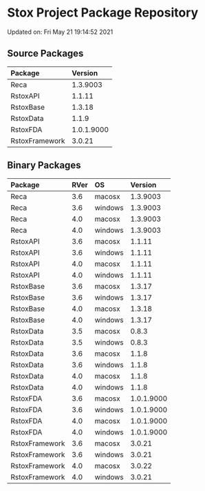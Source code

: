 # Stox Project Package Repository


Updated on: Fri May 21 19:14:52 2021
## Source Packages

|Package        |Version    |
|:--------------|:----------|
|Reca           |1.3.9003   |
|RstoxAPI       |1.1.11     |
|RstoxBase      |1.3.18     |
|RstoxData      |1.1.9      |
|RstoxFDA       |1.0.1.9000 |
|RstoxFramework |3.0.21     |

## Binary Packages

|Package        |RVer |OS      |Version    |
|:--------------|:----|:-------|:----------|
|Reca           |3.6  |macosx  |1.3.9003   |
|Reca           |3.6  |windows |1.3.9003   |
|Reca           |4.0  |macosx  |1.3.9003   |
|Reca           |4.0  |windows |1.3.9003   |
|RstoxAPI       |3.6  |macosx  |1.1.11     |
|RstoxAPI       |3.6  |windows |1.1.11     |
|RstoxAPI       |4.0  |macosx  |1.1.11     |
|RstoxAPI       |4.0  |windows |1.1.11     |
|RstoxBase      |3.6  |macosx  |1.3.17     |
|RstoxBase      |3.6  |windows |1.3.17     |
|RstoxBase      |4.0  |macosx  |1.3.18     |
|RstoxBase      |4.0  |windows |1.3.17     |
|RstoxData      |3.5  |macosx  |0.8.3      |
|RstoxData      |3.5  |windows |0.8.3      |
|RstoxData      |3.6  |macosx  |1.1.8      |
|RstoxData      |3.6  |windows |1.1.8      |
|RstoxData      |4.0  |macosx  |1.1.8      |
|RstoxData      |4.0  |windows |1.1.8      |
|RstoxFDA       |3.6  |macosx  |1.0.1.9000 |
|RstoxFDA       |3.6  |windows |1.0.1.9000 |
|RstoxFDA       |4.0  |macosx  |1.0.1.9000 |
|RstoxFDA       |4.0  |windows |1.0.1.9000 |
|RstoxFramework |3.6  |macosx  |3.0.21     |
|RstoxFramework |3.6  |windows |3.0.21     |
|RstoxFramework |4.0  |macosx  |3.0.22     |
|RstoxFramework |4.0  |windows |3.0.21     |
